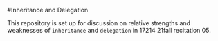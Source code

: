 #Inheritance and Delegation

This repository is set up for discussion on relative strengths and weaknesses of 
`inheritance` and `delegation` in 17214 21fall recitation 05.